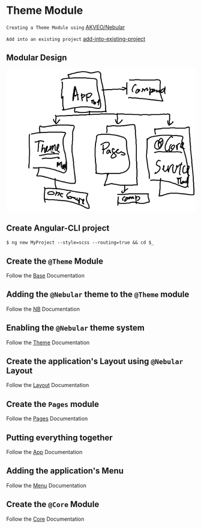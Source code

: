 # Theme Module

`Creating a Theme Module using` [AKVEO/Nebular](https://akveo.github.io/nebular/#/docs/getting-started/what-is-nebular)

`Add into an existing project` [add-into-existing-project](https://akveo.github.io/nebular/docs/guides/add-into-existing-project#add-into-existing-project)

## Modular Design

![alt tag](./docs/ModuleDesign.png)

## Create Angular-CLI project

```
$ ng new MyProject --style=scss --routing=true && cd $_
```

## Create the `@Theme` Module

Follow the [Base](./docs/BASE.md) Documentation

## Adding the `@Nebular` theme to the `@Theme` module

Follow the [NB](./docs/NB.md) Documentation

## Enabling the `@Nebular` theme system

Follow the [Theme](./docs/THEME.md) Documentation

## Create the application's Layout using `@Nebular` Layout

Follow the [Layout](./docs/LAYOUT.md) Documentation

## Create the `Pages` module

Follow the [Pages](./docs/PAGES.md) Documentation

## Putting everything together

Follow the [App](./docs/APP.md) Documentation

## Adding the application's Menu

Follow the [Menu](./docs/MENU.md) Documentation

## Create the `@Core` Module

Follow the [Core](./docs/CORE.md) Documentation

